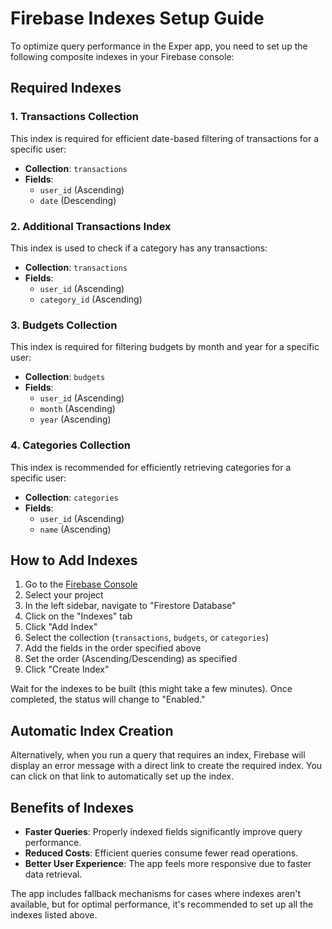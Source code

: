 # Firebase Indexes Setup Guide

To optimize query performance in the Exper app, you need to set up the following composite indexes in your Firebase console:

## Required Indexes

### 1. Transactions Collection
This index is required for efficient date-based filtering of transactions for a specific user:

- **Collection**: `transactions`
- **Fields**:
  - `user_id` (Ascending)
  - `date` (Descending)

### 2. Additional Transactions Index
This index is used to check if a category has any transactions:

- **Collection**: `transactions`
- **Fields**:
  - `user_id` (Ascending)
  - `category_id` (Ascending)

### 3. Budgets Collection
This index is required for filtering budgets by month and year for a specific user:

- **Collection**: `budgets`
- **Fields**:
  - `user_id` (Ascending)
  - `month` (Ascending)
  - `year` (Ascending)

### 4. Categories Collection
This index is recommended for efficiently retrieving categories for a specific user:

- **Collection**: `categories`
- **Fields**:
  - `user_id` (Ascending)
  - `name` (Ascending)

## How to Add Indexes

1. Go to the [Firebase Console](https://console.firebase.google.com/)
2. Select your project
3. In the left sidebar, navigate to "Firestore Database"
4. Click on the "Indexes" tab
5. Click "Add Index"
6. Select the collection (`transactions`, `budgets`, or `categories`)
7. Add the fields in the order specified above
8. Set the order (Ascending/Descending) as specified
9. Click "Create Index"

Wait for the indexes to be built (this might take a few minutes). Once completed, the status will change to "Enabled."

## Automatic Index Creation

Alternatively, when you run a query that requires an index, Firebase will display an error message with a direct link to create the required index. You can click on that link to automatically set up the index.

## Benefits of Indexes

- **Faster Queries**: Properly indexed fields significantly improve query performance.
- **Reduced Costs**: Efficient queries consume fewer read operations.
- **Better User Experience**: The app feels more responsive due to faster data retrieval.

The app includes fallback mechanisms for cases where indexes aren't available, but for optimal performance, it's recommended to set up all the indexes listed above. 